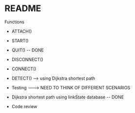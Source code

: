 # README #


Functions

* ATTACH()
* START()
* QUIT() -- DONE 
* DISCONNECT() 
* CONNECT()
* DETECT() --> using Dijkstra shortest path 

* Testing ---> NEED TO THINK OF DIFFERENT SCENARIOS


* Dijkstra shortest path using linkState database -- DONE
* Code review